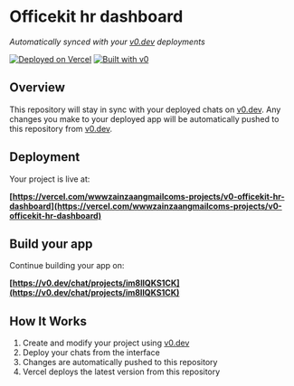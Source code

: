 # Officekit hr dashboard

*Automatically synced with your [v0.dev](https://v0.dev) deployments*

[![Deployed on Vercel](https://img.shields.io/badge/Deployed%20on-Vercel-black?style=for-the-badge&logo=vercel)](https://vercel.com/wwwzainzaangmailcoms-projects/v0-officekit-hr-dashboard)
[![Built with v0](https://img.shields.io/badge/Built%20with-v0.dev-black?style=for-the-badge)](https://v0.dev/chat/projects/im8IlQKS1CK)

## Overview

This repository will stay in sync with your deployed chats on [v0.dev](https://v0.dev).
Any changes you make to your deployed app will be automatically pushed to this repository from [v0.dev](https://v0.dev).

## Deployment

Your project is live at:

**[https://vercel.com/wwwzainzaangmailcoms-projects/v0-officekit-hr-dashboard](https://vercel.com/wwwzainzaangmailcoms-projects/v0-officekit-hr-dashboard)**

## Build your app

Continue building your app on:

**[https://v0.dev/chat/projects/im8IlQKS1CK](https://v0.dev/chat/projects/im8IlQKS1CK)**

## How It Works

1. Create and modify your project using [v0.dev](https://v0.dev)
2. Deploy your chats from the  interface
3. Changes are automatically pushed to this repository
4. Vercel deploys the latest version from this repository
